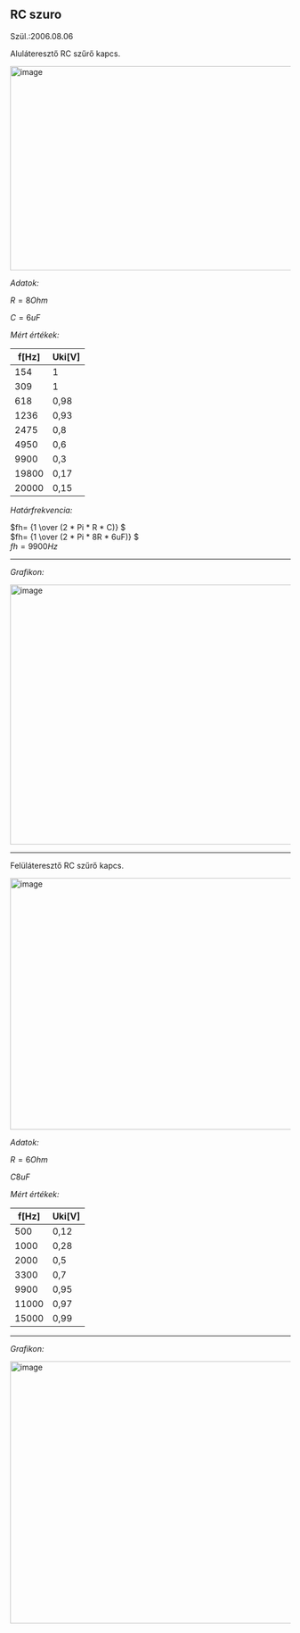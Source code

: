 RC szuro
---
Szül.:2006.08.06

Aluláteresztő RC szűrő kapcs.


<img width="773" height="366" alt="image" src="https://github.com/user-attachments/assets/11c683f1-e855-44bf-bd6b-15c1eff0c422" />

*Adatok:*

$R=8 Ohm$

$C=6 uF$

*Mért értékek:*

|f[Hz]|Uki[V]|
|-----|------|
| 154 |   1  |
| 309 |   1  |
|618|0,98|
|1236|0,93|
|2475|0,8|
|4950|0,6|
|9900|0,3|
|19800|0,17|
|20000|0,15|

*Határfrekvencia:*

$fh= {1 \over (2 * Pi * R * C)} $   
$fh= {1 \over (2 * Pi * 8R * 6uF)} $  
$fh=9900Hz$

---
*Grafikon:*

<img width="754" height="466" alt="image" src="https://github.com/user-attachments/assets/9d102ea8-4fab-44f7-aea9-78e58100171a" />

---

Felüláteresztő RC szűrő kapcs.


<img width="780" height="451" alt="image" src="https://github.com/user-attachments/assets/a83a46fc-af9a-4989-8db0-83ce84435de3" />



*Adatok:*

$R=6 Ohm$

$C8 uF$

*Mért értékek:*

|f[Hz]|Uki[V]|
|-----|------|
| 500 |   0,12  |
| 1000 |  0,28  |
|2000|0,5|
|3300|0,7|
|9900|0,95|
|11000|0,97|
|15000|0,99|

---
*Grafikon:*

<img width="751" height="470" alt="image" src="https://github.com/user-attachments/assets/c84ba8f3-e645-4143-bb7d-3bc78851e860" />
